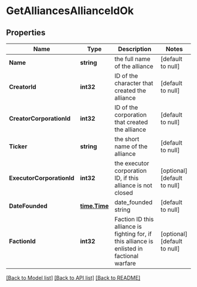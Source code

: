 # GetAlliancesAllianceIdOk

## Properties
Name | Type | Description | Notes
------------ | ------------- | ------------- | -------------
**Name** | **string** | the full name of the alliance | [default to null]
**CreatorId** | **int32** | ID of the character that created the alliance | [default to null]
**CreatorCorporationId** | **int32** | ID of the corporation that created the alliance | [default to null]
**Ticker** | **string** | the short name of the alliance | [default to null]
**ExecutorCorporationId** | **int32** | the executor corporation ID, if this alliance is not closed | [optional] [default to null]
**DateFounded** | [**time.Time**](time.Time.md) | date_founded string | [default to null]
**FactionId** | **int32** | Faction ID this alliance is fighting for, if this alliance is enlisted in factional warfare | [optional] [default to null]

[[Back to Model list]](../README.md#documentation-for-models) [[Back to API list]](../README.md#documentation-for-api-endpoints) [[Back to README]](../README.md)


